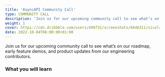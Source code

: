 ```yaml
---
title: 'AsyncAPI Community Call'
type: COMMUNITY CALL
description: 'Join us for our upcoming community call to see what’s on our roadmap, early feature demos, and product updates from our engineering contributors.'
weight: 1
cover: https://cdn.dribbble.com/users/499731/screenshots/6648311/viceland_assets.png
date: 2022-10-04T06:00:00+01:00
---
```


Join us for our upcoming community call to see what’s on our roadmap, early feature demos, and product updates from our engineering contributors.

### What you will learn

